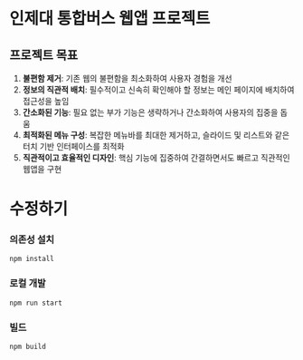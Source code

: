 # 인제대 통합버스 웹앱 프로젝트

## 프로젝트 목표
1. **불편함 제거**: 기존 웹의 불편함을 최소화하여 사용자 경험을 개선
2. **정보의 직관적 배치**: 필수적이고 신속히 확인해야 할 정보는 메인 페이지에 배치하여 접근성을 높임
3. **간소화된 기능**: 필요 없는 부가 기능은 생략하거나 간소화하여 사용자의 집중을 돕움
4. **최적화된 메뉴 구성**: 복잡한 메뉴바를 최대한 제거하고, 슬라이드 및 리스트와 같은 터치 기반 인터페이스를 최적화
5. **직관적이고 효율적인 디자인**: 핵심 기능에 집중하여 간결하면서도 빠르고 직관적인 웹앱을 구현

# 수정하기
### 의존성 설치

```
npm install
```

### 로컬 개발

```
npm run start
```

### 빌드

```
npm build
```
